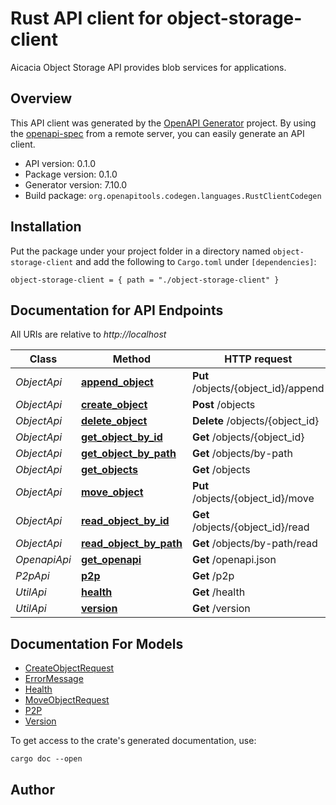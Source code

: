 # Rust API client for object-storage-client

Aicacia Object Storage API provides blob services for applications.


## Overview

This API client was generated by the [OpenAPI Generator](https://openapi-generator.tech) project.  By using the [openapi-spec](https://openapis.org) from a remote server, you can easily generate an API client.

- API version: 0.1.0
- Package version: 0.1.0
- Generator version: 7.10.0
- Build package: `org.openapitools.codegen.languages.RustClientCodegen`

## Installation

Put the package under your project folder in a directory named `object-storage-client` and add the following to `Cargo.toml` under `[dependencies]`:

```
object-storage-client = { path = "./object-storage-client" }
```

## Documentation for API Endpoints

All URIs are relative to *http://localhost*

Class | Method | HTTP request | Description
------------ | ------------- | ------------- | -------------
*ObjectApi* | [**append_object**](docs/ObjectApi.md#append_object) | **Put** /objects/{object_id}/append | 
*ObjectApi* | [**create_object**](docs/ObjectApi.md#create_object) | **Post** /objects | 
*ObjectApi* | [**delete_object**](docs/ObjectApi.md#delete_object) | **Delete** /objects/{object_id} | 
*ObjectApi* | [**get_object_by_id**](docs/ObjectApi.md#get_object_by_id) | **Get** /objects/{object_id} | 
*ObjectApi* | [**get_object_by_path**](docs/ObjectApi.md#get_object_by_path) | **Get** /objects/by-path | 
*ObjectApi* | [**get_objects**](docs/ObjectApi.md#get_objects) | **Get** /objects | 
*ObjectApi* | [**move_object**](docs/ObjectApi.md#move_object) | **Put** /objects/{object_id}/move | 
*ObjectApi* | [**read_object_by_id**](docs/ObjectApi.md#read_object_by_id) | **Get** /objects/{object_id}/read | 
*ObjectApi* | [**read_object_by_path**](docs/ObjectApi.md#read_object_by_path) | **Get** /objects/by-path/read | 
*OpenapiApi* | [**get_openapi**](docs/OpenapiApi.md#get_openapi) | **Get** /openapi.json | 
*P2pApi* | [**p2p**](docs/P2pApi.md#p2p) | **Get** /p2p | 
*UtilApi* | [**health**](docs/UtilApi.md#health) | **Get** /health | 
*UtilApi* | [**version**](docs/UtilApi.md#version) | **Get** /version | 


## Documentation For Models

 - [CreateObjectRequest](docs/CreateObjectRequest.md)
 - [ErrorMessage](docs/ErrorMessage.md)
 - [Health](docs/Health.md)
 - [MoveObjectRequest](docs/MoveObjectRequest.md)
 - [P2P](docs/P2P.md)
 - [Version](docs/Version.md)


To get access to the crate's generated documentation, use:

```
cargo doc --open
```

## Author



